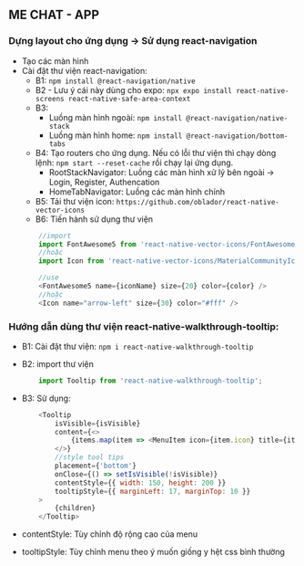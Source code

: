 ## ME CHAT - APP

### Dựng layout cho ứng dụng -> Sử dụng react-navigation

- Tạo các màn hình
- Cài đặt thư viện react-navigation:
    - B1: `npm install @react-navigation/native`
    - B2 - Lưu ý cái này dùng cho expo: `npx expo install react-native-screens react-native-safe-area-context`
    - B3: 
        - Luồng màn hình ngoài: `npm install @react-navigation/native-stack`
        - Luồng màn hình home:  `npm install @react-navigation/bottom-tabs`
    - B4: Tạo routers cho ứng dụng. Nếu có lỗi thư viện thì chạy dòng lệnh: `npm start --reset-cache` rồi chạy lại ứng dụng.
        - RootStackNavigator: Luồng các màn hình xử lý bên ngoài -> Login, Register, Authencation
        - HomeTabNavigator: Luồng các màn hình chính
    - B5: Tải thư viện icon: `https://github.com/oblador/react-native-vector-icons`
    - B6: Tiến hành sử dụng thư viện
    ```js
        //import
        import FontAwesome5 from 'react-native-vector-icons/FontAwesome5';
        //hoặc
        import Icon from 'react-native-vector-icons/MaterialCommunityIcons';

        //use
        <FontAwesome5 name={iconName} size={20} color={color} />
        //hoặc
        <Icon name="arrow-left" size={30} color="#fff" />
    ```

### Hướng dẫn dùng thư viện react-native-walkthrough-tooltip:

- B1: Cài đặt thư viện: `npm i react-native-walkthrough-tooltip`
- B2: import thư viện
    ```js
        import Tooltip from 'react-native-walkthrough-tooltip';
    ```
- B3: Sử dụng:

    ```js
        <Tooltip
            isVisible={isVisible}
            content={<>
                {items.map(item => <MenuItem icon={item.icon} title={item.title} key={item.id}/>)}
            </>}
            //style tool tips
            placement={'bottom'}
            onClose={() => setIsVisible(!isVisible)}
            contentStyle={{ width: 150, height: 200 }}
            tooltipStyle={{ marginLeft: 17, marginTop: 10 }}
        >
            {children}
        </Tooltip>
    ```
- contentStyle: Tùy chỉnh độ rộng cao của menu
- tooltipStyle: Tùy chỉnh menu theo ý muốn giống y hệt css bình thường
